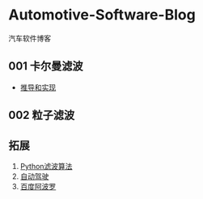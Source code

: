 # Automotive-Software-Blog
汽车软件博客

## 001 卡尔曼滤波
- [推导和实现](/001_Kalman_Filter)

## 002 粒子滤波


## 拓展
  1. [Python滤波算法](https://github.com/rlabbe/Kalman-and-Bayesian-Filters-in-Python)
  2. [自动驾驶](https://github.com/commaai/openpilot)  
  3. [百度阿波罗](https://github.com/ApolloAuto/apollo)
